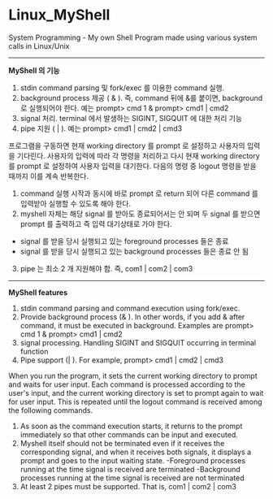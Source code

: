 # Linux_MyShell
System Programming - My own Shell Program made using various system calls in Linux/Unix


***


<strong>MyShell 의 기능</strong>
1) stdin command parsing 및 fork/exec 를 이용한 command 실행.
2) background process 제공 ( & ). 즉, command 뒤에 &를 붙이면, background 로 실행되어야 한다. 예는 prompt> cmd 1 & prompt> cmd1 | cmd2 
3) signal 처리. terminal 에서 발생하는 SIGINT, SIGQUIT 에 대한 처리
기능 
4) pipe 지원 ( | ). 예는 prompt> cmd1 | cmd2 | cmd3

프로그램을 구동하면 현재 working directory 를 prompt 로 설정하고 사용자의 입력을 기다린다. 사용자의 입력에 따라 각 명령을 처리하고 다시 현재 working directory를 prompt 로 설정하여 사용자 입력을 대기한다. 다음의 명령 중 logout 명령을 받을 때까지 이를 계속 반복한다.

1. command 실행 시작과 동시에 바로 prompt 로 return 되어 다른 command 를 입력받아 실행할 수 있도록 해야 한다.
2. myshell 자체는 해당 signal 를 받아도 종료되어서는 안 되며 두 signal 를 받으면 prompt 를 출력하고 즉 입력 대기상태로 가야 한다.
- signal 를 받을 당시 실행되고 있는 foreground processes 들은 종료
- signal 를 받을 당시 실행되고 있는 background processes 들은 종료 안 됨
3.  pipe 는 최소 2 개 지원해야 함. 즉, com1 | com2 | com3


***



<strong>MyShell features</strong>
1) stdin command parsing and command execution using fork/exec.
2) Provide background process (& ). In other words, if you add & after command, it must be executed in background. Examples are prompt> cmd 1 & prompt> cmd1 | cmd2
3) signal processing. Handling SIGINT and SIGQUIT occurring in terminal
function
4) Pipe support (| ). For example, prompt> cmd1 | cmd2 | cmd3

When you run the program, it sets the current working directory to prompt and waits for user input. Each command is processed according to the user's input, and the current working directory is set to prompt again to wait for user input. This is repeated until the logout command is received among the following commands.

1. As soon as the command execution starts, it returns to the prompt immediately so that other commands can be input and executed.
2. Myshell itself should not be terminated even if it receives the corresponding signal, and when it receives both signals, it displays a prompt and goes to the input waiting state.
-Foreground processes running at the time signal is received are terminated
-Background processes running at the time signal is received are not terminated
3. At least 2 pipes must be supported. That is, com1 | com2 | com3
